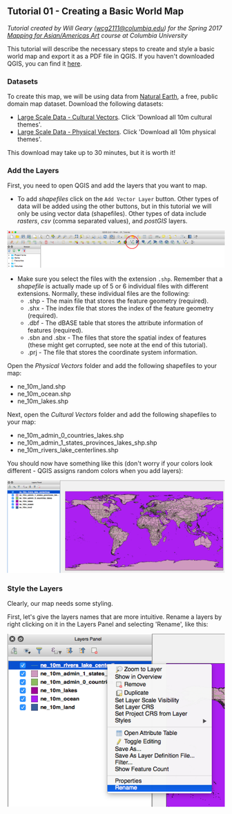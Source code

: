 ## Tutorial 01 - Creating a Basic World Map

*Tutorial created by Will Geary (wcg2111@columbia.edu) for the Spring 2017 [Mapping for Asian/Americas Art](https://github.com/willgeary/MappingAsianAmericasArt) course at Columbia University*

This tutorial will describe the necessary steps to create and style a basic world map and export it as a PDF file in QGIS. If you haven't downloaded QGIS, you can find it [here](https://www.qgis.org/en/site/forusers/download.html).

### Datasets
To create this map, we will be using data from [Natural Earth](http://www.naturalearthdata.com/downloads/), a free, public domain map dataset. Download the following datasets:
* [Large Scale Data - Cultural Vectors](http://www.naturalearthdata.com/downloads/10m-cultural-vectors/). Click 'Download all 10m cultural themes'.
* [Large Scale Data - Physical Vectors](http://www.naturalearthdata.com/downloads/10m-physical-vectors/). Click 'Download all 10m physical themes'.

This download may take up to 30 minutes, but it is worth it!

### Add the Layers
First, you need to open QGIS and add the layers that you want to map.
* To add *shapefiles* click on the `Add Vector Layer` button. Other types of data will be added using the other buttons, but in this tutorial we will only be using vector data (shapefiles). Other types of data include *rasters*, *csv* (comma separated values), and *postGIS* layers.

![Add Layer](https://github.com/willgeary/MappingAsianAmericasArt/blob/master/Tutorials/Images/01_World_Map/01_add_layer.png)
* Make sure you select the files with the extension `.shp`. Remember that a *shapefile* is actually made up of 5 or 6 individual files with different extensions. Normally, these individual files are the following:
  * .shp - The main file that stores the feature geometry (required).
  * .shx - The index file that stores the index of the feature geometry (required).
  * .dbf - The dBASE table that stores the attribute information of features (required).
  * .sbn and .sbx - The files that store the spatial index of features (these might get corrupted, see note at the end of this tutorial).
  * .prj - The file that stores the coordinate system information.
  
Open the *Physical Vectors* folder and add the following shapefiles to your map:
* ne_10m_land.shp
* ne_10m_ocean.shp
* ne_10m_lakes.shp

Next, open the *Cultural Vectors* folder and add the following shapefiles to your map:
* ne_10m_admin_0_countries_lakes.shp
* ne_10m_admin_1_states_provinces_lakes_shp.shp
* ne_10m_rivers_lake_centerlines.shp

You should now have something like this (don't worry if your colors look different - QGIS assigns random colors when you add layers):

![World Basemap](https://github.com/willgeary/MappingAsianAmericasArt/blob/master/Tutorials/Images/01_World_Map/01_world_basemap.png)
 
### Style the Layers
Clearly, our map needs some styling.
 
First, let's give the layers names that are more intuitive. Rename a layers by right clicking on it in the Layers Panel and selecting 'Rename', like this:

![Rename Layer](https://github.com/willgeary/MappingAsianAmericasArt/blob/master/Tutorials/Images/01_World_Map/01_rename.png)


